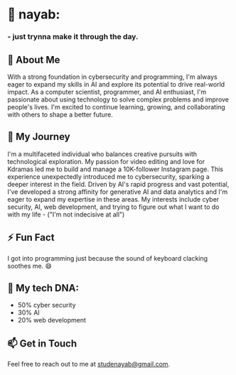 # 👋 nayab: 
###  - just trynna make it through the day.

## 👀 About Me
With a strong foundation in cybersecurity and programming, I'm always eager to expand my skills in AI and explore its potential to drive real-world impact. As a computer scientist, programmer, and AI enthusiast, I'm passionate about using technology to solve complex problems and improve people's lives. I'm excited to continue learning, growing, and collaborating with others to shape a better future.

## 🌱 My Journey
I'm a multifaceted individual who balances creative pursuits with technological exploration. My passion for video editing and love for Kdramas led me to build and manage a 10K-follower Instagram page. This experience unexpectedly introduced me to cybersecurity, sparking a deeper interest in the field. Driven by AI's rapid progress and vast potential, I've developed a strong affinity for generative AI and data analytics and I'm eager to expand my expertise in these areas. My interests include cyber security, AI, web development, and trying to figure out what I want to do with my life - ("I'm not indecisive at all")

## ⚡ Fun Fact 
I got into programming just because the sound of keyboard clacking soothes me. 😄

## 🧬 My tech DNA: 
- 50% cyber security
- 30% AI
- 20% web development

## 📫 Get in Touch
Feel free to reach out to me at [studenayab@gmail.com](mailto:studenayab@gmail.com).

<!---
vinabi/vinabi is a ✨ special ✨ repository because its `README.md` (this file) appears on your GitHub profile.
You can click the Preview link to take a look at your changes.
--->

